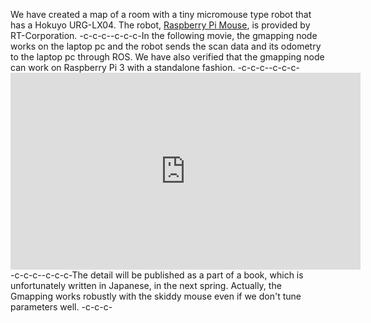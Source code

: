 We have created a map of a room with a tiny micromouse type robot that has a Hokuyo URG-LX04. The robot, <a href="http://products.rt-net.jp/micromouse/raspberry-pi-mouse">Raspberry Pi Mouse</a>, is provided by RT-Corporation. -c-c-c--c-c-c-In the following movie, the gmapping node works on the laptop pc and the robot sends the scan data and its odometry to the laptop pc through ROS. We have also verified that the gmapping node can work on Raspberry Pi 3 with a standalone fashion. -c-c-c--c-c-c-<iframe width="560" height="315" src="https://www.youtube.com/embed/b2kYQ11PUSI" frameborder="0" allowfullscreen></iframe>-c-c-c--c-c-c-The detail will be published as a part of a book, which is unfortunately written in Japanese, in the next spring. Actually, the Gmapping works robustly with the skiddy mouse even if we don't tune parameters well. -c-c-c-
